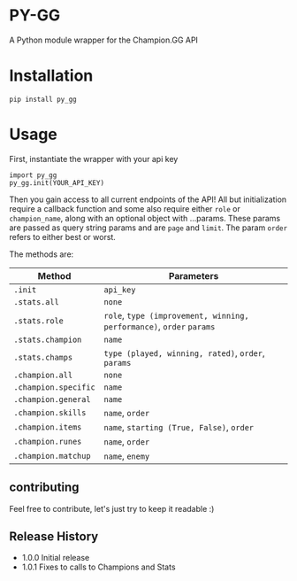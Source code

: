 # PY-GG
A Python module wrapper for the Champion.GG API

# Installation
  ```
  pip install py_gg
  ```

# Usage
First, instantiate the wrapper with your api key
  ```
  import py_gg
  py_gg.init(YOUR_API_KEY)
  ```

Then you gain access to all current endpoints of the API! All but initialization require a callback function and some also require either `role` or `champion_name`, along with an optional object with ...params. These params are passed as query string params and are `page` and `limit`. The param `order` refers to either best or worst.

The methods are:

Method | Parameters |
------ | ---------- |
`.init`| `api_key`  |
`.stats.all` | `none` |
`.stats.role` | `role`, `type (improvement, winning, performance)`, `order` `params` |
`.stats.champion` | `name` |
`.stats.champs` | `type (played, winning, rated)`, `order`, `params` |
`.champion.all` | `none` |
`.champion.specific`| `name` |
`.champion.general`| `name` |
`.champion.skills`| `name`, `order` |
`.champion.items`| `name`, `starting (True, False)`, `order` |
`.champion.runes`| `name`, `order` |
`.champion.matchup`| `name`, `enemy` |


## contributing
Feel free to contribute, let's just try to keep it readable :)

## Release History
  * 1.0.0 Initial release
  * 1.0.1 Fixes to calls to Champions and Stats
